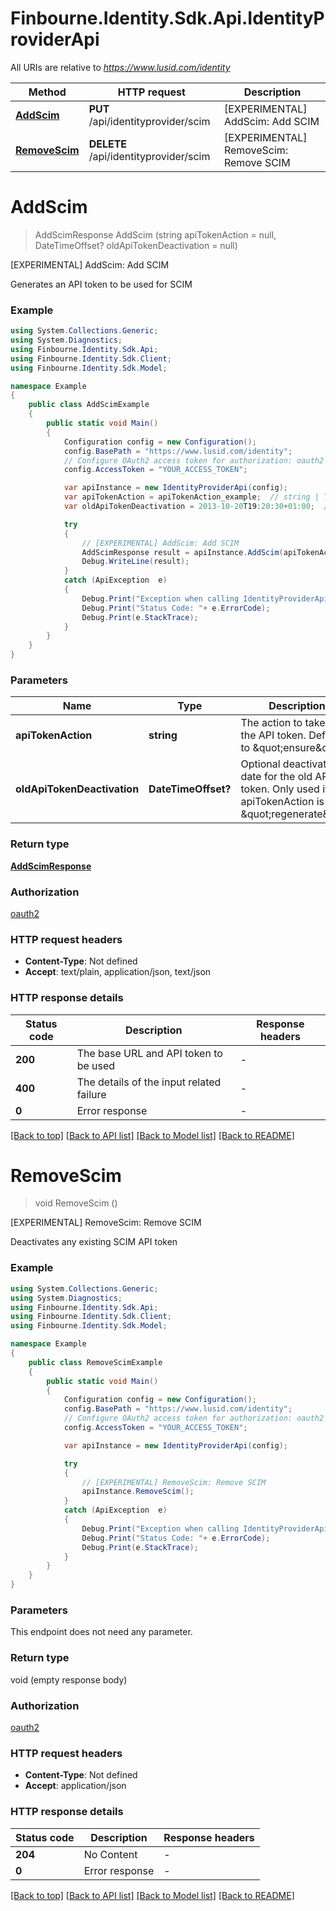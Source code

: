 # Finbourne.Identity.Sdk.Api.IdentityProviderApi

All URIs are relative to *https://www.lusid.com/identity*

Method | HTTP request | Description
------------- | ------------- | -------------
[**AddScim**](IdentityProviderApi.md#addscim) | **PUT** /api/identityprovider/scim | [EXPERIMENTAL] AddScim: Add SCIM
[**RemoveScim**](IdentityProviderApi.md#removescim) | **DELETE** /api/identityprovider/scim | [EXPERIMENTAL] RemoveScim: Remove SCIM


<a name="addscim"></a>
# **AddScim**
> AddScimResponse AddScim (string apiTokenAction = null, DateTimeOffset? oldApiTokenDeactivation = null)

[EXPERIMENTAL] AddScim: Add SCIM

Generates an API token to be used for SCIM

### Example
```csharp
using System.Collections.Generic;
using System.Diagnostics;
using Finbourne.Identity.Sdk.Api;
using Finbourne.Identity.Sdk.Client;
using Finbourne.Identity.Sdk.Model;

namespace Example
{
    public class AddScimExample
    {
        public static void Main()
        {
            Configuration config = new Configuration();
            config.BasePath = "https://www.lusid.com/identity";
            // Configure OAuth2 access token for authorization: oauth2
            config.AccessToken = "YOUR_ACCESS_TOKEN";

            var apiInstance = new IdentityProviderApi(config);
            var apiTokenAction = apiTokenAction_example;  // string | The action to take. For the API token. Defaults to \"ensure\" (optional) 
            var oldApiTokenDeactivation = 2013-10-20T19:20:30+01:00;  // DateTimeOffset? | Optional deactivation date for the old API token. Only used if apiTokenAction is \"regenerate\" (optional) 

            try
            {
                // [EXPERIMENTAL] AddScim: Add SCIM
                AddScimResponse result = apiInstance.AddScim(apiTokenAction, oldApiTokenDeactivation);
                Debug.WriteLine(result);
            }
            catch (ApiException  e)
            {
                Debug.Print("Exception when calling IdentityProviderApi.AddScim: " + e.Message );
                Debug.Print("Status Code: "+ e.ErrorCode);
                Debug.Print(e.StackTrace);
            }
        }
    }
}
```

### Parameters

Name | Type | Description  | Notes
------------- | ------------- | ------------- | -------------
 **apiTokenAction** | **string**| The action to take. For the API token. Defaults to \&quot;ensure\&quot; | [optional] 
 **oldApiTokenDeactivation** | **DateTimeOffset?**| Optional deactivation date for the old API token. Only used if apiTokenAction is \&quot;regenerate\&quot; | [optional] 

### Return type

[**AddScimResponse**](AddScimResponse.md)

### Authorization

[oauth2](../README.md#oauth2)

### HTTP request headers

 - **Content-Type**: Not defined
 - **Accept**: text/plain, application/json, text/json


### HTTP response details
| Status code | Description | Response headers |
|-------------|-------------|------------------|
| **200** | The base URL and API token to be used |  -  |
| **400** | The details of the input related failure |  -  |
| **0** | Error response |  -  |

[[Back to top]](#) [[Back to API list]](../README.md#documentation-for-api-endpoints) [[Back to Model list]](../README.md#documentation-for-models) [[Back to README]](../README.md)

<a name="removescim"></a>
# **RemoveScim**
> void RemoveScim ()

[EXPERIMENTAL] RemoveScim: Remove SCIM

Deactivates any existing SCIM API token

### Example
```csharp
using System.Collections.Generic;
using System.Diagnostics;
using Finbourne.Identity.Sdk.Api;
using Finbourne.Identity.Sdk.Client;
using Finbourne.Identity.Sdk.Model;

namespace Example
{
    public class RemoveScimExample
    {
        public static void Main()
        {
            Configuration config = new Configuration();
            config.BasePath = "https://www.lusid.com/identity";
            // Configure OAuth2 access token for authorization: oauth2
            config.AccessToken = "YOUR_ACCESS_TOKEN";

            var apiInstance = new IdentityProviderApi(config);

            try
            {
                // [EXPERIMENTAL] RemoveScim: Remove SCIM
                apiInstance.RemoveScim();
            }
            catch (ApiException  e)
            {
                Debug.Print("Exception when calling IdentityProviderApi.RemoveScim: " + e.Message );
                Debug.Print("Status Code: "+ e.ErrorCode);
                Debug.Print(e.StackTrace);
            }
        }
    }
}
```

### Parameters
This endpoint does not need any parameter.

### Return type

void (empty response body)

### Authorization

[oauth2](../README.md#oauth2)

### HTTP request headers

 - **Content-Type**: Not defined
 - **Accept**: application/json


### HTTP response details
| Status code | Description | Response headers |
|-------------|-------------|------------------|
| **204** | No Content |  -  |
| **0** | Error response |  -  |

[[Back to top]](#) [[Back to API list]](../README.md#documentation-for-api-endpoints) [[Back to Model list]](../README.md#documentation-for-models) [[Back to README]](../README.md)

